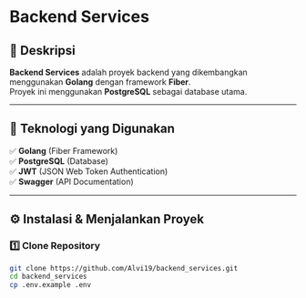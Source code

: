 # Backend Services

## 📌 Deskripsi
**Backend Services** adalah proyek backend yang dikembangkan menggunakan **Golang** dengan framework **Fiber**.  
Proyek ini menggunakan **PostgreSQL** sebagai database utama.

---

## 🚀 Teknologi yang Digunakan

✅ **Golang** (Fiber Framework)  
✅ **PostgreSQL** (Database)  
✅ **JWT** (JSON Web Token Authentication)  
✅ **Swagger** (API Documentation)  

---

## ⚙️ Instalasi & Menjalankan Proyek

### 1️⃣ Clone Repository  
```bash
git clone https://github.com/Alvi19/backend_services.git
cd backend_services
cp .env.example .env
